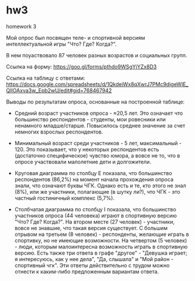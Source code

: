 # hw3
homework 3

Мой опрос был посвящен теле- и спортивной версиям интеллектуальной игры "Что? Где? Когда?".

В нем поуаствовало 87 человек разных возрастов и социальных групп.

Ссылка на форму: https://goo.gl/forms/pthdo9WSgYjYZx8D3

Ссылка на таблицу с ответами: https://docs.google.com/spreadsheets/d/1QkdeiWx8qXwrJ7PMc9djgeWlE_QlIOAxva3w_Epb2wU/edit#gid=768467942

Выводы по результатам опроса, основанные на построенной таблице:

- Средний возраст участников опроса - ≈20,5 лет. Это означает что большинство респондентов - студенты, мои ровесники или ненамного младше/старше. Повысилось среднее значение за счет немногих взрослых респондентов.

- Минимальный возраст среди участников - 5 лет, максимальный - 120. Это показывает, что у некоторых респондентов есть (достаточно специфическое) чувство юмора, а вовсе не то, что в опросе участвовали малолетние дети и долгожители.

- Круговая диаграмма по столбцу E показала, что большинство респондентов (86,2%) на момент начала прохождения опроса знали, что означают буквы ЧГК. Однако есть и те, кто этого не знал (8%), или же участники, полагающие (в шутку ли?), что ЧГК - это частный гостиничный комплекс (5,7%).

- Столбчатая диаграмма по столбцу I показала, что большинство участников опроса (44 человека) играют в спортивную версию "Что? Где? Когда?". На втором месте (27 человек) - участники, вовсе не знавшие, что такая версия существует. С большим отрывом на третьем (8 человек) - респонденты, желающие играть в спортивку, но не имеющие возможности. На четвертом (5 человек) - люди, которым малоинтересна возможность играть в спортивную версию. Есть также три ответа в графе "другое" - "Девушка играет; я интересуюсь, как у нее дела", "Да, слышала" и "Мой район - спортивный чгк". Эти ответы действительно с трудом можно отнести к каким-либо предложенным вариантам ответа.
